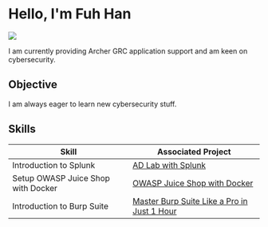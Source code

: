 # Hello, I'm Fuh Han
<a href="https://www.linkedin.com/in/fuhhanchang/"><img src="https://img.shields.io/badge/-LinkedIn-0072b1?&style=for-the-badge&logo=linkedin&logoColor=white" /></a>

I am currently providing Archer GRC application support and am keen on cybersecurity.

## Objective

I am always eager to learn new cybersecurity stuff. 

## Skills

| Skill                                         | Associated Project         |
|-----------------------------------------------|----------------------------|
| Introduction to Splunk           | <a href="https://github.com/fuhan2000/AD-Lab-with-Splunk/tree/main">AD Lab with Splunk</a>|
| Setup OWASP Juice Shop with Docker          | <a href="https://github.com/fuhan2000/juice-shop-with-Docker">OWASP Juice Shop with Docker</a>|
| Introduction to Burp Suite       | <a href="https://github.com/fuhan2000/Master-Burp-Suite-Like-a-Pro-in-Just-1-Hour-">Master Burp Suite Like a Pro in Just 1 Hour</a>|

